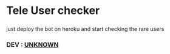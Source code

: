 # Tele User checker
###
just deploy the bot on heroku and start checking the rare users 



### DEV : [UNKNOWN](https://t.me/p9i_u) ###
